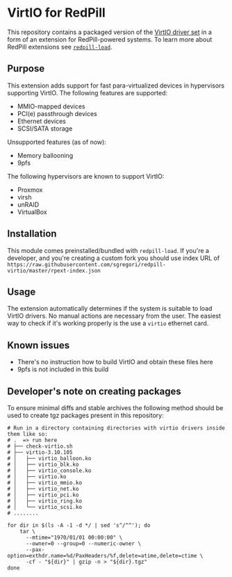 # VirtIO for RedPill

This repository contains a packaged version of the [VirtIO driver set](https://www.linux-kvm.org/page/Virtio) in a form
of an extension for RedPill-powered systems. To learn more about RedPill extensions see [`redpill-load`](https://github.com/RedPill-TTG/redpill-load).

## Purpose
This extension adds support for fast para-virtualized devices in hypervisors supporting VirtIO. The following features 
are supported:

 - MMIO-mapped devices
 - PCI(e) passthrough devices
 - Ethernet devices
 - SCSI/SATA storage

Unsupported features (as of now):
 - Memory ballooning
 - 9pfs
 

The following hypervisors are known to support VirtIO:
 - Proxmox
 - virsh
 - unRAID
 - VirtualBox


## Installation
This module comes preinstalled/bundled with `redpill-load`. If you're a developer, and you're creating a custom fork you
should use index URL of `https://raw.githubusercontent.com/sgregori/redpill-virtio/master/rpext-index.json`


## Usage
The extension automatically determines if the system is suitable to load VirtIO drivers. No manual actions are necessary
from the user. The easiest way to check if it's working properly is the use a `virtio` ethernet card.


## Known issues
 - There's no instruction how to build VirtIO and obtain these files here
 - 9pfs is not included in this build


## Developer's note on creating packages
To ensure minimal diffs and stable archives the following method should be used to create tgz packages present in this
repository:

```shell
# Run in a directory containing directories with virtio drivers inside them like so:
# .  => run here
# ├── check-virtio.sh
# ├── virtio-3.10.105
# │   ├── virtio_balloon.ko
# │   ├── virtio_blk.ko
# │   ├── virtio_console.ko
# │   ├── virtio.ko
# │   ├── virtio_mmio.ko
# │   ├── virtio_net.ko
# │   ├── virtio_pci.ko
# │   ├── virtio_ring.ko
# │   └── virtio_scsi.ko
# ........

for dir in $(ls -A -1 -d */ | sed 's^/^^'); do
    tar \
      --mtime="1970/01/01 00:00:00" \
      --owner=0 --group=0 --numeric-owner \
      --pax-option=exthdr.name=%d/PaxHeaders/%f,delete=atime,delete=ctime \
      -cf - "${dir}" | gzip -n > "${dir}.tgz"
done
```
